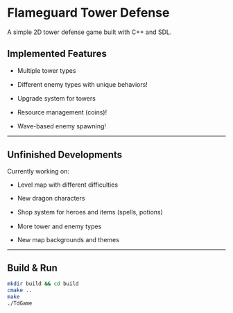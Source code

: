 # Flameguard Tower Defense

A simple 2D tower defense game built with C++ and SDL.

## Implemented Features

- Multiple tower types  <img src="https://github.com/user-attachments/assets/01a8115b-dc36-4f8d-b61b-9c774d2771e1" height="16" style="vertical-align: middle;" />
  <img src="https://github.com/user-attachments/assets/ccbf6ccf-38da-4f77-83c0-2d774e718dfb" height="16" style="vertical-align: middle;" />
  <img src="https://github.com/user-attachments/assets/bec8380a-a28e-439f-a5b5-dabd3547ef9a" height="16" style="vertical-align: middle;" />

- Different enemy types with unique behaviors!  <img src="https://github.com/user-attachments/assets/50d02e02-fffb-4f6d-a146-d483040da155" height="16" style="vertical-align: middle;" />
  <img src="https://github.com/user-attachments/assets/814ffa1a-59af-43ea-999e-3a29b1cb4ce0" height="16" style="vertical-align: middle;" />
  <img src="https://github.com/user-attachments/assets/91ec29a1-ca20-4178-827a-2f468c00c850" height="16" style="vertical-align: middle;" />
  <img src="https://github.com/user-attachments/assets/6b370bde-1b80-4783-90c9-8acdf3d862d1" height="16" style="vertical-align: middle;" />
  <img src="https://github.com/user-attachments/assets/14d552c2-da51-44ea-8004-ce4f63e6a18f" height="16" style="vertical-align: middle;" />

- Upgrade system for towers  <img src="https://github.com/user-attachments/assets/4ae97ff2-bc5a-482c-9ecc-3f5f42117dba" height="16" style="vertical-align: middle;" />
  <img src="https://github.com/user-attachments/assets/67afb4fe-fc5c-45b6-9e7b-600477370124" height="16" style="vertical-align: middle;" />

- Resource management (coins)!  <img src="https://github.com/user-attachments/assets/0f2201ac-afe6-4294-b6c5-6a6731e206dd" height="16" style="vertical-align: middle;" />
  <img src="https://github.com/user-attachments/assets/217487d8-96a1-43f2-9cd2-a848803f1fa2" height="16" style="vertical-align: middle;" />

- Wave-based enemy spawning!

---

## Unfinished Developments

Currently working on:

- Level map with different difficulties

- New dragon characters  <img src="https://github.com/user-attachments/assets/92e0825c-ced0-44d8-b5d8-e6e16bff2777" height="16" style="vertical-align: middle;" />

- Shop system for heroes and items (spells, potions)  <img src="https://github.com/user-attachments/assets/bb2109cb-c2ca-4d44-a502-dee822b67faa" height="16" style="vertical-align: middle;" />
  <img src="https://github.com/user-attachments/assets/65a0cb2a-e9df-45ac-9d9a-841fbecedc2f" height="16" style="vertical-align: middle;" />
  <img src="https://github.com/user-attachments/assets/d0081b1f-bc2d-4ea2-9967-c0e5612aeffd" height="16" style="vertical-align: middle;" />
  <img src="https://github.com/user-attachments/assets/0b501e7c-fb6a-41cf-a363-926b9f8165ae" height="16" style="vertical-align: middle;" />

- More tower and enemy types  
- New map backgrounds and themes

---

## Build & Run

```bash
mkdir build && cd build
cmake ..
make
./TdGame

